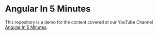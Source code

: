 # Angular In 5 Minutes

This repository is a demo for the content covered at our YouTube Channel [Angular In 5 Minutes](http://bit.ly/ng-in-5min).